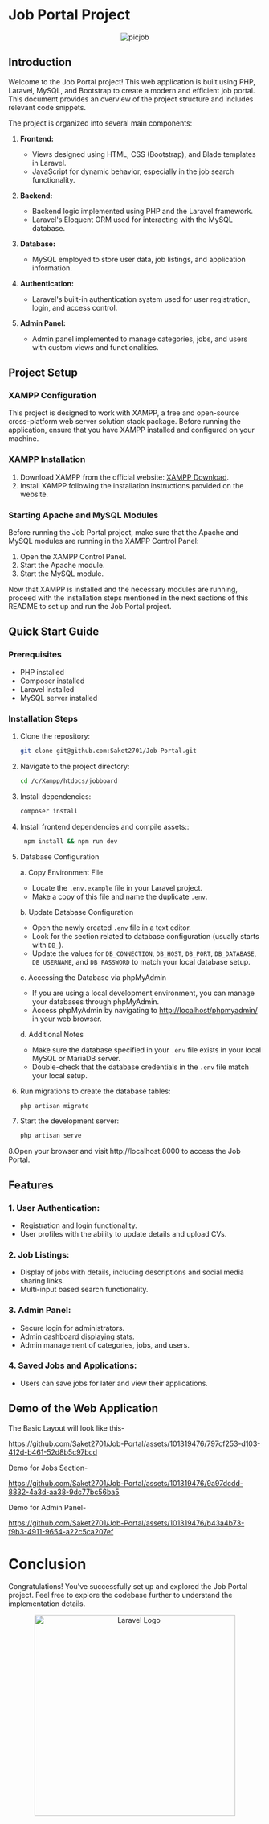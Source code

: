 # Job Portal Project
<p align="center">
    <img src="https://github.com/Saket2701/Job-Portal/assets/101319476/aeddb427-ab20-412c-b8b5-fb6e1fca9686" alt="picjob">
</p>

## Introduction

Welcome to the Job Portal project! This web application is built using PHP, Laravel, MySQL, and Bootstrap to create a modern and efficient job portal. This document provides an overview of the project structure and includes relevant code snippets.

The project is organized into several main components:

1. **Frontend:**
   - Views designed using HTML, CSS (Bootstrap), and Blade templates in Laravel.
   - JavaScript for dynamic behavior, especially in the job search functionality.

2. **Backend:**
   - Backend logic implemented using PHP and the Laravel framework.
   - Laravel's Eloquent ORM used for interacting with the MySQL database.

3. **Database:**
   - MySQL employed to store user data, job listings, and application information.

4. **Authentication:**
   - Laravel's built-in authentication system used for user registration, login, and access control.

5. **Admin Panel:**
   - Admin panel implemented to manage categories, jobs, and users with custom views and functionalities.

## Project Setup

### XAMPP Configuration

This project is designed to work with XAMPP, a free and open-source cross-platform web server solution stack package. Before running the application, ensure that you have XAMPP installed and configured on your machine.

### XAMPP Installation

1. Download XAMPP from the official website: [XAMPP Download](https://www.apachefriends.org/index.html).
2. Install XAMPP following the installation instructions provided on the website.

### Starting Apache and MySQL Modules

Before running the Job Portal project, make sure that the Apache and MySQL modules are running in the XAMPP Control Panel:

1. Open the XAMPP Control Panel.
2. Start the Apache module.
3. Start the MySQL module.

Now that XAMPP is installed and the necessary modules are running, proceed with the installation steps mentioned in the next sections of this README to set up and run the Job Portal project.
## Quick Start Guide

### Prerequisites

- PHP installed
- Composer installed
- Laravel installed
- MySQL server installed

### Installation Steps

1. Clone the repository:

   ```bash
   git clone git@github.com:Saket2701/Job-Portal.git

2. Navigate to the project directory:
   ```bash
   cd /c/Xampp/htdocs/jobboard

3. Install dependencies:
   ```bash
   composer install

4. Install frontend dependencies and compile assets::
   ```bash
    npm install && npm run dev
   
5. Database Configuration

    a. Copy Environment File
      - Locate the `.env.example` file in your Laravel project.
      - Make a copy of this file and name the duplicate `.env`.
   
   b. Update Database Configuration
      - Open the newly created `.env` file in a text editor.
      - Look for the section related to database configuration (usually starts with `DB_`).
      - Update the values for `DB_CONNECTION`, `DB_HOST`, `DB_PORT`, `DB_DATABASE`, `DB_USERNAME`, and `DB_PASSWORD` to match your local database setup.
   
    c. Accessing the Database via phpMyAdmin
      - If you are using a local development environment, you can manage your databases through phpMyAdmin.
      - Access phpMyAdmin by navigating to [http://localhost/phpmyadmin/](http://localhost/phpmyadmin/) in your web browser.
   
    d. Additional Notes
      - Make sure the database specified in your `.env` file exists in your local MySQL or MariaDB server.
      - Double-check that the database credentials in the `.env` file match your local setup.

6. Run migrations to create the database tables:
   ```bash
   php artisan migrate

7. Start the development server:
   ```bash
   php artisan serve
   
8.Open your browser and visit http://localhost:8000 to access the Job Portal.

## Features

### 1. User Authentication:
- Registration and login functionality.
- User profiles with the ability to update details and upload CVs.

### 2. Job Listings:
- Display of jobs with details, including descriptions and social media sharing links.
- Multi-input based search functionality.

### 3. Admin Panel:
- Secure login for administrators.
- Admin dashboard displaying stats.
- Admin management of categories, jobs, and users.

### 4. Saved Jobs and Applications:
- Users can save jobs for later and view their applications.

## Demo of the Web Application
The Basic Layout will look like this-

https://github.com/Saket2701/Job-Portal/assets/101319476/797cf253-d103-412d-b461-52d8b5c97bcd

Demo for Jobs Section-

https://github.com/Saket2701/Job-Portal/assets/101319476/9a97dcdd-8832-4a3d-aa38-9dc77bc56ba5

Demo for Admin Panel-

https://github.com/Saket2701/Job-Portal/assets/101319476/b43a4b73-f9b3-4911-9654-a22c5ca207ef

# Conclusion
Congratulations! You've successfully set up and explored the Job Portal project. Feel free to explore the codebase further to understand the implementation details.
<p align="center">
    <a href="https://laravel.com" target="_blank">
        <img src="https://raw.githubusercontent.com/laravel/art/master/logo-lockup/5%20SVG/2%20CMYK/1%20Full%20Color/laravel-logolockup-cmyk-red.svg" width="400" alt="Laravel Logo">
    </a>
</p>
